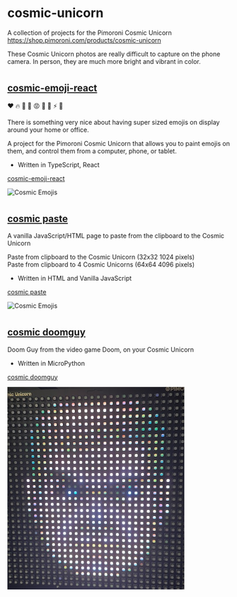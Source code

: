 # cosmic-unicorn

A collection of projects for the Pimoroni Cosmic Unicorn
https://shop.pimoroni.com/products/cosmic-unicorn

These Cosmic Unicorn photos are really difficult to capture on the phone camera. In person, they are much more bright and vibrant in color.

#

## [cosmic-emoji-react](cosmic-emoji-react/)

❤️ 🔥 🥰 🚀 😡 👾 🐢 ⚡️ 💸

There is something very nice about having super sized emojis on display around your home or office.

A project for the Pimoroni Cosmic Unicorn that allows you to paint emojis on them, and control them from a computer, phone, or tablet.
- Written in TypeScript, React

[cosmic-emoji-react](cosmic-emoji-react/)

![Cosmic Emojis](https://chriscarey.com/images/pimoroni/unicorn/cosmic-emoji-2.jpeg "Cosmic Emojis")

#

## [cosmic paste](cosmic-paste/)

A vanilla JavaScript/HTML page to paste from the clipboard to the Cosmic Unicorn

Paste from clipboard to the Cosmic Unicorn (32x32 1024 pixels)  
Paste from clipboard to 4 Cosmic Unicorns (64x64 4096 pixels)

- Written in HTML and Vanilla JavaScript

[cosmic paste](cosmic-paste/)

![Cosmic Emojis](https://chriscarey.com/images/pimoroni/unicorn/cosmic-paste-1.jpeg "Cosmic Paste")

#

## [cosmic doomguy](cosmic-doomguy/)

Doom Guy from the video game Doom, on your Cosmic Unicorn

- Written in MicroPython

[cosmic doomguy](cosmic-doomguy/)

![Doomguy Image](cosmic-doomguy/screenshot/doomguy-photo-400.jpg "Doomguy Image")




